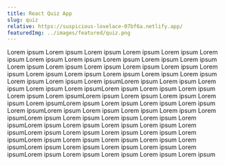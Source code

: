 ```yaml
---
title: React Quiz App
slug: quiz
relative: https://suspicious-lovelace-07bf6a.netlify.app/
featuredImg: ../images/featured/quiz.png
---
```


Lorem ipsum Lorem ipsum Lorem ipsum Lorem ipsum Lorem ipsum Lorem ipsum Lorem ipsum Lorem ipsum Lorem ipsum Lorem ipsum
Lorem ipsum Lorem ipsum Lorem ipsum Lorem ipsum Lorem ipsum Lorem ipsum Lorem ipsum Lorem ipsum Lorem ipsum Lorem ipsum
Lorem ipsum Lorem ipsum Lorem ipsum Lorem ipsum Lorem ipsumLorem ipsum Lorem ipsum Lorem ipsum Lorem ipsum Lorem ipsumLorem ipsum Lorem ipsum Lorem ipsum Lorem ipsum Lorem ipsumLorem ipsum Lorem ipsum Lorem ipsum Lorem ipsum Lorem ipsumLorem ipsum Lorem ipsum Lorem ipsum Lorem ipsum Lorem ipsumLorem ipsum Lorem ipsum Lorem ipsum Lorem ipsum Lorem ipsumLorem ipsum Lorem ipsum Lorem ipsum Lorem ipsum Lorem ipsumLorem ipsum Lorem ipsum Lorem ipsum Lorem ipsum Lorem ipsumLorem ipsum Lorem ipsum Lorem ipsum Lorem ipsum Lorem ipsumLorem ipsum Lorem ipsum Lorem ipsum Lorem ipsum Lorem ipsumLorem ipsum Lorem ipsum Lorem ipsum Lorem ipsum Lorem ipsumLorem ipsum Lorem ipsum Lorem ipsum Lorem ipsum Lorem ipsum